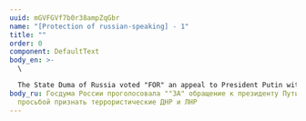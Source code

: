 ```yaml
---
uuid: mGVFGVf7b0r38ampZqGbr
name: "[Protection of russian-speaking] - 1"
title: ""
order: 0
component: DefaultText
body_en: >-
  \

  The State Duma of Russia voted "FOR" an appeal to President Putin with a request to recognize the terrorist DNR and LNR
body_ru: Госдума России проголосовала ""ЗА" обращение к президенту Путину с
  просьбой признать террористические ДНР и ЛНР
---
```

